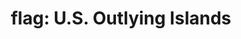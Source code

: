 ---
layout: flags
title: "flag: U.S. Outlying Islands"
emoji: flag_us_outlying_islands
permalink: 🇺🇲.html
---